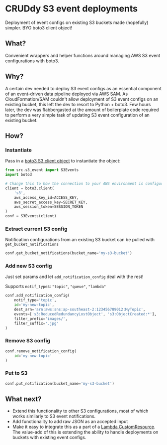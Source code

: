 # CRUDdy S3 event deployments
Deployment of event configs on existing S3 buckets made (hopefully) simpler. BYO boto3 client object!

## What?
Convenient wrappers and helper functions around managing AWS S3 event configurations with boto3.

## Why?
A certain dev needed to deploy S3 event configs as an essential component of an event-driven data pipeline deployed via AWS SAM. As CloudFormation/SAM couldn't allow deployment of S3 event configs on an existing bucket, this left the dev to resort to Python + boto3. Few hours later, the dev was flabbergasted at the amount of boilerplate code required to perform a very simple task of updating S3 event configuration of an existing bucket.

## How?

### Instantiate
Pass in a [boto3 S3 client object](https://boto3.amazonaws.com/v1/documentation/api/latest/reference/services/s3.html#client) to instantiate the object:

```python
from src.s3_event import S3Events
import boto3

# Change this to how the connection to your AWS environment is configured
client = boto3.client(
    's3',
    aws_access_key_id=ACCESS_KEY,
    aws_secret_access_key=SECRET_KEY,
    aws_session_token=SESSION_TOKEN
)
conf = S3Events(client)
```

### Extract current S3 config
Notification configurations from an existing S3 bucket can be pulled with `get_bucket_notifications`

```python
conf.get_bucket_notifications(bucket_name='my-s3-bucket')
```

### Add new S3 config
Just set params and let `add_notification_config` deal with the rest!

Supports `notif_type`s: `"topic"`, `"queue"`, `"lambda"`

```python
conf.add_notification_config(
    notif_type='topic',
    id='my-new-topic',
    dest_arn='arn:aws:sns:ap-southeast-2:123456789012:MyTopic',
    events=['s3:ReducedRedundancyLostObject', 's3:ObjectCreated:*'],
    filter_prefix='images/',
    filter_suffix='.jpg'
)
```

### Remove S3 config
```python
conf.remove_notification_config(
    id='my-new-topic'
)
```

### Put to S3
```python
conf.put_notification(bucket_name='my-s3-bucket')
```

## What next?
- Extend this functionality to other S3 configurations, most of which works similarly to S3 event notifications.
- Add functionality to add raw JSON as an accepted input
- Make it easy to integrate this as a part of a [Lambda CustomResource](https://aws.amazon.com/premiumsupport/knowledge-center/cloudformation-s3-notification-lambda/). The value-add of this is extending the ability to handle deployments on buckets with existing event configs.